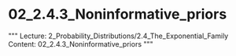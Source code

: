 # 02_2.4.3_Noninformative_priors

"""
Lecture: 2_Probability_Distributions/2.4_The_Exponential_Family
Content: 02_2.4.3_Noninformative_priors
"""

